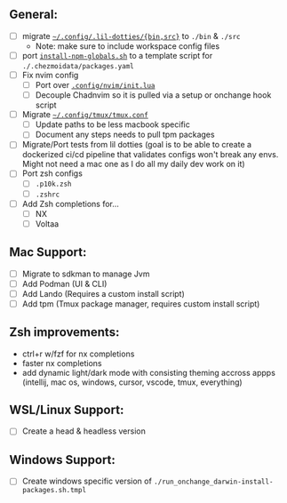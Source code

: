 
## General:

- [ ] migrate [`~/.config/.lil-dotties/{bin,src}`](https://github.com/NickLediet/lil-dotties/tree/main/.config/.lil-dotties) to `./bin` & `./src`
    - Note: make sure to include workspace config files
- [ ] port [`install-npm-globals.sh`](https://github.com/NickLediet/lil-dotties/blob/main/.config/.lil-dotties/install-npm-globals.sh) to a template script for `./.chezmoidata/packages.yaml`
- [ ] Fix nvim config
    - [ ] Port over [`.config/nvim/init.lua`](https://github.com/NickLediet/lil-dotties/blob/main/.config/nvim/init.lua)
    - [ ] Decouple Chadnvim so it is pulled via a setup or onchange hook script
- [ ] Migrate [`~/.config/tmux/tmux.conf`](https://github.com/NickLediet/lil-dotties/blob/main/.config/tmux/tmux.conf)
    - [ ] Update paths to be less macbook specific
    - [ ] Document any steps needs to pull tpm packages
- [ ] Migrate/Port tests from lil dotties (goal is to be able to create a dockerized ci/cd pipeline that validates configs won't break any envs. Might not need a mac one as I do all my daily dev work on it)
- [ ] Port zsh configs
    - [ ] `.p10k.zsh`
    - [ ] `.zshrc`
- [ ] Add Zsh completions for...
    - [ ] NX
    - [ ] Voltaa

## Mac Support:

- [ ] Migrate to sdkman to manage Jvm
- [ ] Add Podman (UI & CLI)
- [ ] Add Lando (Requires a custom install script)
- [ ] Add tpm (Tmux package manager, requires custom install script)

## Zsh improvements:
- ctrl+r w/fzf for nx completions
- faster nx completions
- add dynamic light/dark mode with consisting theming accross appps (intellij, mac os, windows, cursor, vscode, tmux, everything)

## WSL/Linux Support:

- [ ] Create a head & headless version

## Windows Support:
- [ ] Create windows specific version of `./run_onchange_darwin-install-packages.sh.tmpl`


